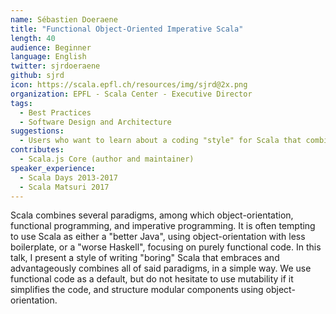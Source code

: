 ```yaml
---
name: Sébastien Doeraene
title: "Functional Object-Oriented Imperative Scala"
length: 40
audience: Beginner
language: English
twitter: sjrdoeraene
github: sjrd
icon: https://scala.epfl.ch/resources/img/sjrd@2x.png
organization: EPFL - Scala Center - Executive Director
tags:
  - Best Practices
  - Software Design and Architecture
suggestions:
  - Users who want to learn about a coding "style" for Scala that combines several of its main paradigms. This is how I write Scala every day, and the style I would generally recommend. Well-suited for beginners and experts alike.
contributes:
  - Scala.js Core (author and maintainer)
speaker_experience:
  - Scala Days 2013-2017
  - Scala Matsuri 2017
---
```

Scala combines several paradigms, among which object-orientation, functional programming, and imperative programming.
It is often tempting to use Scala as either a "better Java", using object-orientation with less boilerplate, or a "worse Haskell", focusing on purely functional code.
In this talk, I present a style of writing "boring" Scala that embraces and advantageously combines all of said paradigms, in a simple way.
We use functional code as a default, but do not hesitate to use mutability if it simplifies the code, and structure modular components using object-orientation.
